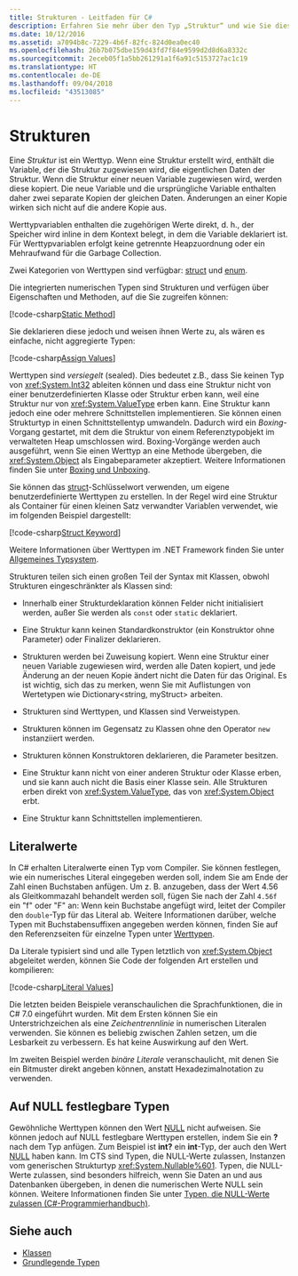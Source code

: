 ```yaml
---
title: Strukturen - Leitfaden für C#
description: Erfahren Sie mehr über den Typ „Struktur“ und wie Sie diesen erstellen
ms.date: 10/12/2016
ms.assetid: a7094b8c-7229-4b6f-82fc-824d0ea0ec40
ms.openlocfilehash: 26b7b075dbe159d43fd7f84e9599d2d8d6a8332c
ms.sourcegitcommit: 2eceb05f1a5bb261291a1f6a91c5153727ac1c19
ms.translationtype: HT
ms.contentlocale: de-DE
ms.lasthandoff: 09/04/2018
ms.locfileid: "43513085"
---
```

# <a name="structs"></a>Strukturen
Eine *Struktur* ist ein Werttyp. Wenn eine Struktur erstellt wird, enthält die Variable, der die Struktur zugewiesen wird, die eigentlichen Daten der Struktur. Wenn die Struktur einer neuen Variable zugewiesen wird, werden diese kopiert. Die neue Variable und die ursprüngliche Variable enthalten daher zwei separate Kopien der gleichen Daten. Änderungen an einer Kopie wirken sich nicht auf die andere Kopie aus.

Werttypvariablen enthalten die zugehörigen Werte direkt, d. h., der Speicher wird inline in dem Kontext belegt, in dem die Variable deklariert ist. Für Werttypvariablen erfolgt keine getrennte Heapzuordnung oder ein Mehraufwand für die Garbage Collection.  
  
Zwei Kategorien von Werttypen sind verfügbar: [struct](./language-reference/keywords/struct.md) und [enum](./language-reference/keywords/enum.md).  
  
Die integrierten numerischen Typen sind Strukturen und verfügen über Eigenschaften und Methoden, auf die Sie zugreifen können:  
  
[!code-csharp[Static Method](../../samples/snippets/csharp/concepts/structs/static-method.cs)]
  
Sie deklarieren diese jedoch und weisen ihnen Werte zu, als wären es einfache, nicht aggregierte Typen:  
  
[!code-csharp[Assign Values](../../samples/snippets/csharp/concepts/structs/assign-value.cs)] 
  
Werttypen sind *versiegelt* (sealed). Dies bedeutet z.B., dass Sie keinen Typ von <xref:System.Int32> ableiten können und dass eine Struktur nicht von einer benutzerdefinierten Klasse oder Struktur erben kann, weil eine Struktur nur von <xref:System.ValueType> erben kann. Eine Struktur kann jedoch eine oder mehrere Schnittstellen implementieren. Sie können einen Strukturtyp in einen Schnittstellentyp umwandeln. Dadurch wird ein *Boxing*-Vorgang gestartet, mit dem die Struktur von einem Referenztypobjekt im verwalteten Heap umschlossen wird. Boxing-Vorgänge werden auch ausgeführt, wenn Sie einen Werttyp an eine Methode übergeben, die <xref:System.Object> als Eingabeparameter akzeptiert. Weitere Informationen finden Sie unter [Boxing und Unboxing](./programming-guide/types/boxing-and-unboxing.md ).  
  
Sie können das [struct](./language-reference/keywords/struct.md)-Schlüsselwort verwenden, um eigene benutzerdefinierte Werttypen zu erstellen. In der Regel wird eine Struktur als Container für einen kleinen Satz verwandter Variablen verwendet, wie im folgenden Beispiel dargestellt:  
  
[!code-csharp[Struct Keyword](../../samples/snippets/csharp/concepts/structs/struct-keyword.cs)]  
  
Weitere Informationen über Werttypen im .NET Framework finden Sie unter [Allgemeines Typsystem](../standard/common-type-system.md).  
    
Strukturen teilen sich einen großen Teil der Syntax mit Klassen, obwohl Strukturen eingeschränkter als Klassen sind:  
  
-   Innerhalb einer Strukturdeklaration können Felder nicht initialisiert werden, außer Sie werden als `const` oder `static` deklariert.  
  
-   Eine Struktur kann keinen Standardkonstruktor (ein Konstruktor ohne Parameter) oder Finalizer deklarieren.  
  
-   Strukturen werden bei Zuweisung kopiert. Wenn eine Struktur einer neuen Variable zugewiesen wird, werden alle Daten kopiert, und jede Änderung an der neuen Kopie ändert nicht die Daten für das Original. Es ist wichtig, sich das zu merken, wenn Sie mit Auflistungen von Wertetypen wie Dictionary<string, myStruct> arbeiten.  
  
-   Strukturen sind Werttypen, und Klassen sind Verweistypen.  
  
-   Strukturen können im Gegensatz zu Klassen ohne den Operator `new` instanziiert werden.  
  
-   Strukturen können Konstruktoren deklarieren, die Parameter besitzen.  
  
-   Eine Struktur kann nicht von einer anderen Struktur oder Klasse erben, und sie kann auch nicht die Basis einer Klasse sein. Alle Strukturen erben direkt von <xref:System.ValueType>, das von <xref:System.Object> erbt.  
  
-   Eine Struktur kann Schnittstellen implementieren.

## <a name="literal-values"></a>Literalwerte  
In C# erhalten Literalwerte einen Typ vom Compiler. Sie können festlegen, wie ein numerisches Literal eingegeben werden soll, indem Sie am Ende der Zahl einen Buchstaben anfügen. Um z. B. anzugeben, dass der Wert 4.56 als Gleitkommazahl behandelt werden soll, fügen Sie nach der Zahl `4.56f` ein "f" oder "F" an: Wenn kein Buchstabe angefügt wird, leitet der Compiler den `double`-Typ für das Literal ab. Weitere Informationen darüber, welche Typen mit Buchstabensuffixen angegeben werden können, finden Sie auf den Referenzseiten für einzelne Typen unter [Werttypen](./language-reference/keywords/value-types.md).  
  
Da Literale typisiert sind und alle Typen letztlich von <xref:System.Object> abgeleitet werden, können Sie Code der folgenden Art erstellen und kompilieren:  
  
[!code-csharp[Literal Values](../../samples/snippets/csharp/concepts/structs/literals.cs)]

Die letzten beiden Beispiele veranschaulichen die Sprachfunktionen, die in C# 7.0 eingeführt wurden. Mit dem Ersten können Sie ein Unterstrichzeichen als eine *Zeichentrennlinie* in numerischen Literalen verwenden. Sie können es beliebig zwischen Zahlen setzen, um die Lesbarkeit zu verbessern. Es hat keine Auswirkung auf den Wert.

Im zweiten Beispiel werden *binäre Literale* veranschaulicht, mit denen Sie ein Bitmuster direkt angeben können, anstatt Hexadezimalnotation zu verwenden.

## <a name="nullable-types"></a>Auf NULL festlegbare Typen  
Gewöhnliche Werttypen können den Wert [NULL](./language-reference/keywords/null.md) nicht aufweisen. Sie können jedoch auf NULL festlegbare Werttypen erstellen, indem Sie ein **?** nach dem Typ anfügen. Zum Beispiel ist **int?** ein **int**-Typ, der auch den Wert [NULL](./language-reference/keywords/null.md) haben kann. Im CTS sind Typen, die NULL-Werte zulassen, Instanzen vom generischen Strukturtyp <xref:System.Nullable%601>. Typen, die NULL-Werte zulassen, sind besonders hilfreich, wenn Sie Daten an und aus Datenbanken übergeben, in denen die numerischen Werte NULL sein können. Weitere Informationen finden Sie unter [Typen, die NULL-Werte zulassen (C#-Programmierhandbuch)](./programming-guide/nullable-types/index.md).

## <a name="see-also"></a>Siehe auch

- [Klassen](classes.md)
- [Grundlegende Typen](basic-types.md)
